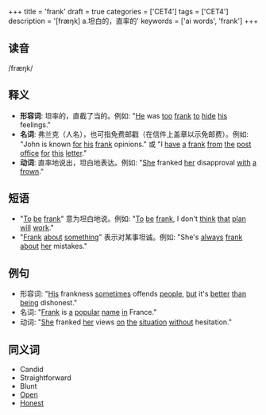+++
title = 'frank'
draft = true
categories = ['CET4']
tags = ['CET4']
description = '[fræŋk] a.坦白的，直率的'
keywords = ['ai words', 'frank']
+++

## 读音
/fræŋk/

## 释义
- **形容词**: 坦率的，直截了当的。例如: "[He](/post/he/) was [too](/post/too/) [frank](/post/frank/) [to](/post/to/) [hide](/post/hide/) [his](/post/his/) feelings."
- **名词**: 弗兰克（人名），也可指免费邮戳（在信件上盖章以示免邮费）。例如: "John is known [for](/post/for/) [his](/post/his/) [frank](/post/frank/) opinions." 或 "I [have](/post/have/) [a](/post/a/) [frank](/post/frank/) [from](/post/from/) [the](/post/the/) [post](/post/post/) [office](/post/office/) [for](/post/for/) [this](/post/this/) [letter](/post/letter/)."
- **动词**: 直率地说出，坦白地表达。例如: "[She](/post/she/) franked [her](/post/her/) disapproval [with](/post/with/) [a](/post/a/) [frown](/post/frown/)."

## 短语
- "[To](/post/to/) [be](/post/be/) [frank](/post/frank/)" 意为坦白地说。例如: "[To](/post/to/) [be](/post/be/) [frank](/post/frank/), I don't [think](/post/think/) [that](/post/that/) [plan](/post/plan/) [will](/post/will/) [work](/post/work/)."
- "[Frank](/post/frank/) [about](/post/about/) [something](/post/something/)" 表示对某事坦诚。例如: "She's [always](/post/always/) [frank](/post/frank/) [about](/post/about/) [her](/post/her/) mistakes."

## 例句
- 形容词: "[His](/post/his/) frankness [sometimes](/post/sometimes/) offends [people](/post/people/), [but](/post/but/) it's [better](/post/better/) [than](/post/than/) [being](/post/being/) dishonest."
- 名词: "[Frank](/post/frank/) is [a](/post/a/) [popular](/post/popular/) [name](/post/name/) [in](/post/in/) France."
- 动词: "[She](/post/she/) franked [her](/post/her/) views [on](/post/on/) [the](/post/the/) [situation](/post/situation/) [without](/post/without/) hesitation."

## 同义词
- Candid
- Straightforward
- Blunt
- [Open](/post/open/)
- [Honest](/post/honest/)
